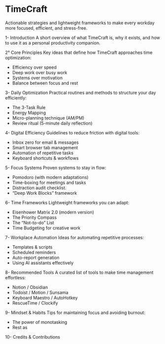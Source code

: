# TimeCraft
Actionable strategies and lightweight frameworks to make every workday more focused, efficient, and stress-free.

1- Introduction
A short overview of what TimeCraft is, why it exists, and how to use it as a personal productivity companion.

2° Core Principles
Key ideas that define how TimeCraft approaches time optimization:
- Efficiency over speed
- Deep work over busy work
- Systems over motivation
- Balance between focus and rest

3- Daily Optimization
Practical routines and methods to structure your day efficiently:
- The 3-Task Rule
- Energy Mapping
- Micro-planning technique (AM/PM)
- Review ritual (5-minute daily reflection)


4- Digital Efficiency
Guidelines to reduce friction with digital tools:
- Inbox zero for email & messages
- Smart browser tab management
- Automation of repetitive tasks
- Keyboard shortcuts & workflows

5- Focus Systems
Proven systems to stay in flow:
- Pomodoro (with modern adaptations)
- Time-boxing for meetings and tasks
- Distraction  audit checklist.
- “Deep Work Blocks” framework

6- Time Frameworks
Lightweight frameworks you can adapt:
- Eisenhower Matrix 2.0 (modern version)
- The Priority  Compass
- The “Not-to-do” List
- Time Budgeting for creative work

7- Workplace Automation
Ideas for automating repetitive processes:
- Templates & scripts
- Scheduled reminders
- Auto-report generation
- Using AI assistants effectively

8- Recommended Tools
A curated list of tools to make time management effortless:
- Notion / Obsidian
- Todoist / Motion / Sunsama
- Keyboard Maestro / AutoHotkey
- RescueTime / Clockify

9- Mindset & Habits
Tips for maintaining focus and avoiding burnout:
- The power of monotasking
- Rest as 


10- Credits & Contributions

